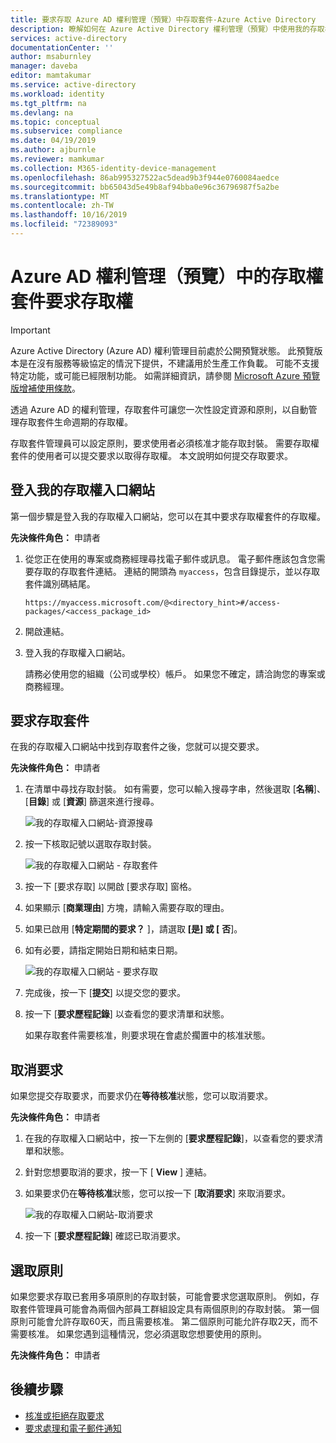 ```yaml
---
title: 要求存取 Azure AD 權利管理（預覽）中存取套件-Azure Active Directory
description: 瞭解如何在 Azure Active Directory 權利管理（預覽）中使用我的存取權入口網站來要求存取套件的存取權。
services: active-directory
documentationCenter: ''
author: msaburnley
manager: daveba
editor: mamtakumar
ms.service: active-directory
ms.workload: identity
ms.tgt_pltfrm: na
ms.devlang: na
ms.topic: conceptual
ms.subservice: compliance
ms.date: 04/19/2019
ms.author: ajburnle
ms.reviewer: mamkumar
ms.collection: M365-identity-device-management
ms.openlocfilehash: 86ab995327522ac5dead9b3f944e0760084aedce
ms.sourcegitcommit: bb65043d5e49b8af94bba0e96c36796987f5a2be
ms.translationtype: MT
ms.contentlocale: zh-TW
ms.lasthandoff: 10/16/2019
ms.locfileid: "72389093"
---
```

# <a name="request-access-to-an-access-package-in-azure-ad-entitlement-management-preview"></a>Azure AD 權利管理（預覽）中的存取權套件要求存取權

> [!IMPORTANT]
> Azure Active Directory (Azure AD) 權利管理目前處於公開預覽狀態。
> 此預覽版本是在沒有服務等級協定的情況下提供，不建議用於生產工作負載。 可能不支援特定功能，或可能已經限制功能。
> 如需詳細資訊，請參閱 [Microsoft Azure 預覽版增補使用條款](https://azure.microsoft.com/support/legal/preview-supplemental-terms/)。

透過 Azure AD 的權利管理，存取套件可讓您一次性設定資源和原則，以自動管理存取套件生命週期的存取權。 

存取套件管理員可以設定原則，要求使用者必須核准才能存取封裝。 需要存取權套件的使用者可以提交要求以取得存取權。 本文說明如何提交存取要求。

## <a name="sign-in-to-the-my-access-portal"></a>登入我的存取權入口網站

第一個步驟是登入我的存取權入口網站，您可以在其中要求存取權套件的存取權。

**先決條件角色：** 申請者

1. 從您正在使用的專案或商務經理尋找電子郵件或訊息。 電子郵件應該包含您需要存取的存取套件連結。 連結的開頭為 `myaccess`，包含目錄提示，並以存取套件識別碼結尾。
 
    `https://myaccess.microsoft.com/@<directory_hint>#/access-packages/<access_package_id>`

1. 開啟連結。

1. 登入我的存取權入口網站。

    請務必使用您的組織（公司或學校）帳戶。 如果您不確定，請洽詢您的專案或商務經理。

## <a name="request-an-access-package"></a>要求存取套件

在我的存取權入口網站中找到存取套件之後，您就可以提交要求。

**先決條件角色：** 申請者

1. 在清單中尋找存取封裝。  如有需要，您可以輸入搜尋字串，然後選取 [**名稱**]、[**目錄**] 或 [**資源**] 篩選來進行搜尋。

    ![我的存取權入口網站-資源搜尋](./media/entitlement-management-request-access/elm-myaccess-resource-search.png)
1. 按一下核取記號以選取存取封裝。

    ![我的存取權入口網站 - 存取套件](./media/entitlement-management-shared/my-access-access-packages.png)

1. 按一下 [要求存取] 以開啟 [要求存取] 窗格。

1. 如果顯示 [**商業理由**] 方塊，請輸入需要存取的理由。

1. 如果已啟用 [**特定期間的要求？** ]，請選取 **[是] 或 [** **否**]。

1. 如有必要，請指定開始日期和結束日期。

    ![我的存取權入口網站 - 要求存取](./media/entitlement-management-shared/my-access-request-access.png)

1. 完成後，按一下 [**提交**] 以提交您的要求。

1. 按一下 [**要求歷程記錄**] 以查看您的要求清單和狀態。

    如果存取套件需要核准，則要求現在會處於擱置中的核准狀態。

## <a name="cancel-a-request"></a>取消要求

如果您提交存取要求，而要求仍在**等待核准**狀態，您可以取消要求。

**先決條件角色：** 申請者

1. 在我的存取權入口網站中，按一下左側的 [**要求歷程記錄**]，以查看您的要求清單和狀態。

1. 針對您想要取消的要求，按一下 [ **View** ] 連結。

1. 如果要求仍在**等待核准**狀態，您可以按一下 [**取消要求**] 來取消要求。

    ![我的存取權入口網站-取消要求](./media/entitlement-management-request-access/my-access-cancel-request.png)

1. 按一下 [**要求歷程記錄**] 確認已取消要求。

## <a name="select-a-policy"></a>選取原則

如果您要求存取已套用多項原則的存取封裝，可能會要求您選取原則。 例如，存取套件管理員可能會為兩個內部員工群組設定具有兩個原則的存取封裝。 第一個原則可能會允許存取60天，而且需要核准。 第二個原則可能允許存取2天，而不需要核准。 如果您遇到這種情況，您必須選取您想要使用的原則。

**先決條件角色：** 申請者

## <a name="next-steps"></a>後續步驟

- [核准或拒絕存取要求](entitlement-management-request-approve.md)
- [要求處理和電子郵件通知](entitlement-management-process.md)
